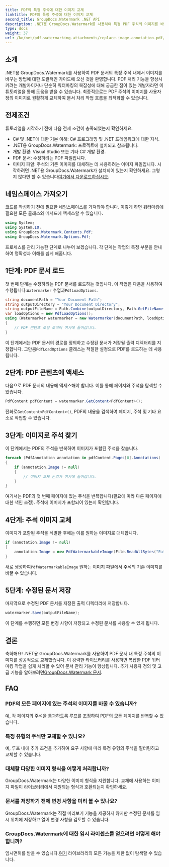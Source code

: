 ```yaml
---
title: PDF의 특정 주석에 대한 이미지 교체
linktitle: PDF의 특정 주석에 대한 이미지 교체
second_title: GroupDocs.Watermark .NET API
description: .NET용 GroupDocs.Watermark를 사용하여 특정 PDF 주석의 이미지를 바꾸는 방법을 알아보세요. 이 상세한 가이드는 문서 로딩부터 변경 사항 저장까지 모든 것을 다룹니다.
type: docs
weight: 37
url: /ko/net/pdf-watermarking-attachments/replace-image-annotation-pdf/
---
```

## 소개
.NET용 GroupDocs.Watermark를 사용하여 PDF 문서의 특정 주석 내에서 이미지를 바꾸는 방법에 대한 포괄적인 가이드에 오신 것을 환영합니다. PDF 처리 기능을 향상시키려는 개발자이거나 단순히 워터마킹의 복잡성에 대해 궁금한 점이 있는 개발자라면 이 튜토리얼을 통해 도움을 받을 수 있습니다. 최종적으로는 PDF 주석의 이미지를 사용자 정의 이미지로 원활하게 교체하여 문서 처리 작업 흐름을 최적화할 수 있습니다.
## 전제조건
튜토리얼을 시작하기 전에 다음 전제 조건이 충족되었는지 확인하세요.
- C# 및 .NET에 대한 기본 이해: C# 프로그래밍 및 .NET 프레임워크에 대한 지식.
- .NET용 GroupDocs.Watermark: 프로젝트에 설치되고 참조됩니다.
- 개발 환경: Visual Studio 또는 기타 C# 개발 환경.
- PDF 문서: 수정하려는 PDF 파일입니다.
- 이미지 파일: 주석의 기존 이미지를 대체하는 데 사용하려는 이미지 파일입니다.
 시작하려면 .NET용 GroupDocs.Watermark가 설치되어 있는지 확인하세요. 그렇지 않다면 할 수 있습니다[여기에서 다운로드하십시오](https://releases.groupdocs.com/Watermark/net/).
## 네임스페이스 가져오기
코드를 작성하기 전에 필요한 네임스페이스를 가져와야 합니다. 이렇게 하면 워터마킹에 필요한 모든 클래스와 메서드에 액세스할 수 있습니다.
```csharp
using System;
using System.IO;
using GroupDocs.Watermark.Contents.Pdf;
using GroupDocs.Watermark.Options.Pdf;
```
프로세스를 관리 가능한 단계로 나누어 보겠습니다. 각 단계는 작업의 특정 부분을 안내하여 명확성과 이해를 쉽게 해줍니다.
## 1단계: PDF 문서 로드
 첫 번째 단계는 수정하려는 PDF 문서를 로드하는 것입니다. 이 작업은 다음을 사용하여 수행됩니다.`Watermarker` 수업과`PdfLoadOptions`.

```csharp
string documentPath = "Your Document Path";
string outputDirectory = "Your Document Directory";
string outputFileName = Path.Combine(outputDirectory, Path.GetFileName(documentPath));
var loadOptions = new PdfLoadOptions();
using (Watermarker watermarker = new Watermarker(documentPath, loadOptions))
{
    // PDF 콘텐츠 로딩 로직이 여기에 들어갑니다.
}
```
 이 단계에서는 PDF 문서의 경로를 정의하고 수정된 문서가 저장될 출력 디렉터리를 지정합니다. 그만큼`PdfLoadOptions` 클래스는 적절한 설정으로 PDF를 로드하는 데 사용됩니다.
## 2단계: PDF 콘텐츠에 액세스
다음으로 PDF 문서의 내용에 액세스해야 합니다. 이를 통해 페이지와 주석을 탐색할 수 있습니다.

```csharp
PdfContent pdfContent = watermarker.GetContent<PdfContent>();
```
 전화로`GetContent<PdfContent>()`, PDF의 내용을 검색하여 페이지, 주석 및 기타 요소로 작업할 수 있습니다.
## 3단계: 이미지로 주석 찾기
이 단계에서는 PDF의 주석을 반복하여 이미지가 포함된 주석을 찾습니다.

```csharp
foreach (PdfAnnotation annotation in pdfContent.Pages[0].Annotations)
{
    if (annotation.Image != null)
    {
        // 이미지 교체 논리가 여기에 들어갑니다.
    }
}
```
여기서는 PDF의 첫 번째 페이지에 있는 주석을 반복합니다(필요에 따라 다른 페이지에 대한 색인 조정). 주석에 이미지가 포함되어 있는지 확인합니다.
## 4단계: 주석 이미지 교체
이미지가 포함된 주석을 식별한 후에는 이를 원하는 이미지로 대체합니다.

```csharp
if (annotation.Image != null)
{
    annotation.Image = new PdfWatermarkableImage(File.ReadAllBytes("Path to Your Image File"));
}
```
 새로 생성하여`PdfWatermarkableImage` 원하는 이미지 파일에서 주석의 기존 이미지를 바꿀 수 있습니다.
## 5단계: 수정된 문서 저장
마지막으로 수정된 PDF 문서를 지정된 출력 디렉터리에 저장합니다.

```csharp
watermarker.Save(outputFileName);
```
이 단계를 수행하면 모든 변경 사항이 저장되고 수정된 문서를 사용할 수 있게 됩니다.
## 결론
축하해요! .NET용 GroupDocs.Watermark를 사용하여 PDF 문서 내 특정 주석의 이미지를 성공적으로 교체했습니다. 이 강력한 라이브러리를 사용하면 복잡한 PDF 워터마킹 작업을 쉽게 처리할 수 있어 문서 관리 기능이 향상됩니다. 추가 사용자 정의 및 고급 기능을 알아보려면[GroupDocs.Watermark 문서](https://reference.groupdocs.com/Watermark/net/).
## FAQ
### PDF의 모든 페이지에 있는 주석의 이미지를 바꿀 수 있습니까?
예, 각 페이지의 주석을 통과하도록 루프를 조정하여 PDF의 모든 페이지를 반복할 수 있습니다.
### 특정 유형의 주석만 교체할 수 있나요?
예, 루프 내에 추가 조건을 추가하여 요구 사항에 따라 특정 유형의 주석을 필터링하고 교체할 수 있습니다.
### 대체할 다양한 이미지 형식을 어떻게 처리합니까?
GroupDocs.Watermark는 다양한 이미지 형식을 지원합니다. 교체에 사용하는 이미지 파일이 라이브러리에서 지원되는 형식과 호환되는지 확인하세요.
### 문서를 저장하기 전에 변경 사항을 미리 볼 수 있나요?
GroupDocs.Watermark는 직접 미리보기 기능을 제공하지 않지만 수정된 문서를 임시 위치에 저장하고 열어 변경 사항을 검토할 수 있습니다.
### GroupDocs.Watermark에 대한 임시 라이센스를 얻으려면 어떻게 해야 합니까?
 임시면허를 받을 수 있습니다.[여기](https://purchase.groupdocs.com/temporary-license/) 라이브러리의 모든 기능을 제한 없이 탐색할 수 있습니다.